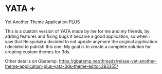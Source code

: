 # YATA +
Yet Another Theme Application PLUS

This is a custom version of YATA made by me for me and my friends, by adding features and fixing bugs it became a good application,
so when i saw that Reisyukaku decided to not update anymore the original application i decided to publish this one.
My goal is to create a complete solution for creating custom themes for 3ds.

Other details on Gbatemp: https://gbatemp.net/threads/relase-yet-another-theme-application-plus-yata-3ds-theme-editor.393355/